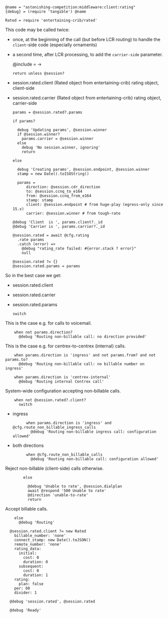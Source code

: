     @name = "astonishing-competition:middleware:client:rating"
    {debug} = (require 'tangible') @name

    Rated = require 'entertaining-crib/rated'

This code may be called twice:
- once, at the beginning of the call (but before LCR routing) to handle the `client`-side code (especially ornaments)
- a second time, after LCR processing, to add the `carrier-side` parameter.

    @include = ->

      return unless @session?

* session.rated.client (Rated object from entertaining-crib) rating object, client-side
* session.rated.carrier (Rated object from entertaining-crib) rating object, carrier-side

      params = @session.rated?.params

      if params?

        debug 'Updating params', @session.winner
        if @session.winner?
          params.carrier = @session.winner
        else
          debug 'No session.winner, ignoring'
          return

      else

        debug 'Creating params', @session.endpoint, @session.winner
        stamp = new Date().toISOString()

        params =
            direction: @session.cdr_direction
            to: @session.ccnq_to_e164
            from: @session.ccnq_from_e164
            stamp: stamp
            client: @session.endpoint # from huge-play (egress-only since 15.x)
            carrier: @session.winner # from tough-rate

      @debug 'Client  is ', params.client?._id
      @debug 'Carrier is ', params.carrier?._id

      @session.rated = await @cfg.rating
        .rate params
        .catch (error) =>
          @debug "rating_rate failed: #{error.stack ? error}"
          null

      @session.rated ?= {}
      @session.rated.params = params

So in the best case we get:
- session.rated.client
- session.rated.carrier
- session.rated.params

      switch

This is the case e.g. for calls to voicemail.

        when not params.direction?
          @debug 'Routing non-billable call: no direction provided'

This is the case e.g. for centrex-to-centrex (internal) calls.

        when params.direction is 'ingress' and not params.from? and not params.to?
          @debug 'Routing non-billable call: no billable number on ingress'

        when params.direction is 'centrex-internal'
          @debug 'Routing internal Centrex call'

System-wide configuration accepting non-billable calls.

        when not @session.rated?.client?
          switch

- ingress

            when params.direction is 'ingress' and @cfg.route_non_billable_ingress_calls
              @debug 'Routing non-billable ingress call: configuration allowed'

- both directions

            when @cfg.route_non_billable_calls
              @debug 'Routing non-billable call: configuration allowed'

Reject non-billable (client-side) calls otherwise.

            else

              @debug 'Unable to rate', @session.dialplan
              await @respond '500 Unable to rate'
              @direction 'unable-to-rate'
              return

Accept billable calls.

        else
          @debug 'Routing'

      @session.rated.client ?= new Rated
        billable_number: 'none'
        connect_stamp: new Date().toJSON()
        remote_number: 'none'
        rating_data:
          initial:
            cost: 0
            duration: 0
          subsequent:
            cost: 0
            duration: 1
        rating:
          plan: false
        per: 60
        divider: 1

      @debug 'session.rated', @session.rated

      @debug 'Ready'
